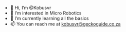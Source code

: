 - 👋 Hi, I’m @Kobusvr
- 👀 I’m interested in Micro Robotics
- 🌱 I’m currently learning all the basics
- 📫 You can reach me at kobusvr@geckoguide.co.za

<!---
kobusjvr/kobusjvr is a ✨ special ✨ repository because its `README.md` (this file) appears on your GitHub profile.
You can click the Preview link to take a look at your changes.
--->

